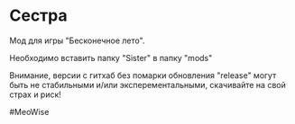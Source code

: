 # Сестра
Мод для игры "Бесконечное лето".

Необходимо вставить папку "Sister" в папку "mods"

Внимание, версии с гитхаб без помарки обновления "release" могут быть не стабильными и/или эксперементальными, скачивайте на свой страх и риск!

#MeoWise
